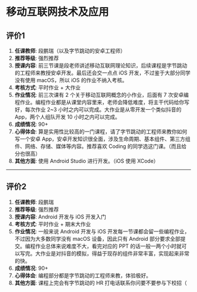 # 移动互联网技术及应用

## 评价1

1. **任课教师**: 段鹏瑞（以及字节跳动的安卓工程师）
2. **推荐等级**: 强烈推荐
3. **授课内容**: 前三节课是段老师讲述移动互联网理论知识，后续课程是字节跳动的工程师来教授安卓开发。最后还会交一点点 iOS 开发，不过鉴于大部分同学没有使用 macOS，所以 iOS 的作业不纳入考核。
4. **考核方式**: 平时作业 + 大作业
5. **作业情况**: 前三次课有 2 个关于移动互联网概念的小作业，后面有 7 次安卓编程作业。编程作业都是从课堂内容里来，老师会降低难度，将主干代码给你写好，每次作业 2~3 小时之内可以完成。大作业是从零开发一个类似抖音的 App，两个人组队开发 10 小时之内可以完成。
6. **成绩情况**: 90+
7. **心得体会**: 算是实用性比较高的一门课程，请了字节跳动的工程师来教你如何写一个安卓 App，安卓开发知识很全面，涉及生命周期、基本组件、第三方组件、网络、存储、媒体等内容。推荐喜欢 Coding 的同学选这门课。（而且给分也很高）
8. **其他方面**: 使用 Android Studio 进行开发。（iOS 使用 XCode）

---

## 评价2

1. **任课教师**: 段鹏瑞
2. **推荐等级**: 强烈推荐
3. **授课内容**: Android 开发与 iOS 开发入门
4. **考核方式**: 平时作业 + 期末大作业
5. **作业情况**: 一般来说 Android 开发与 iOS 开发每一节课都会留一些编程作业，不过因为大多数同学没有 macOS 设备，因此只有 Android 部分要求全部提交。编程作业总体来说难度不大，看完对应的 PPT 的话一般一两个小时就可以写完。大作业是对抖音的模拟，得益于现存的组件非常丰富，实现起来非常的快。
6. **成绩情况**: 90+
7. **心得体会**: 编程部分都是字节跳动的工程师来教，体验极好。
8. **其他方面**: 课程上完会有字节跳动的 HR 打电话联系你问要不要参与下校招（
